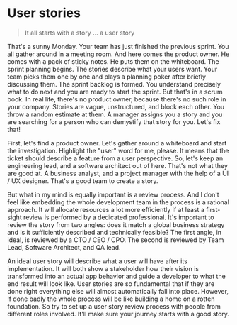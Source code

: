 # User stories

> It all starts with a story ... a user story

That's a sunny Monday. Your team has just finished the previous sprint. You all gather around in a meeting room. And here comes the product owner. He comes with a pack of sticky notes. He puts them on the whiteboard. The sprint planning begins. The stories describe what your users want. Your team picks them one by one and plays a planning poker after briefly discussing them. The sprint backlog is formed. You understand precisely what to do next and you are ready to start the sprint. But that's in a scrum book. In real life, there's no product owner, because there's no such role in your company. Stories are vague, unstructured, and block each other. You throw a random estimate at them. A manager assigns you a story and you are searching for a person who can demystify that story for you. Let's fix that!

First, let's find a product owner. Let's gather around a whiteboard and start the investigation. Highlight the "user" word for me, please. It means that the ticket should describe a feature from a user perspective. So, let's keep an engineering lead, and a software architect out of here. That's not what they are good at. A business analyst, and a project manager with the help of a UI / UX designer. That's a good team to create a story. 

But what in my mind is equally important is a review process. And I don't feel like embedding the whole development team in the process is a rational approach. It will allocate resources a lot more efficiently if at least a first-sight review is performed by a dedicated professional. It's important to review the story from two angles: does it match a global business strategy and is it sufficiently described and technically feasible? The first angle, in ideal, is reviewed by a CTO / CEO / CPO. The second is reviewed by Team Lead, Software Architect, and QA lead.

An ideal user story will describe what a user will have after its implementation. It will both show a stakeholder how their vision is transformed into an actual app behavior and guide a developer to what the end result will look like. User stories are so fundamental that if they are done right everything else will almost automatically fall into place. However, if done badly the whole process will be like building a home on a rotten foundation. So try to set up a user story review process with people from different roles involved. It'll make sure your journey starts with a good story.

